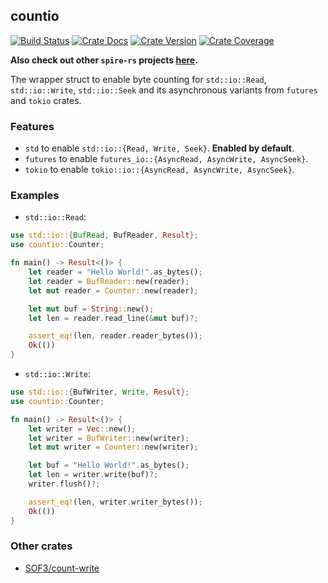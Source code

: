 ## countio

[![Build Status][action-badge]][action-url]
[![Crate Docs][docs-badge]][docs-url]
[![Crate Version][crates-badge]][crates-url]
[![Crate Coverage][coverage-badge]][coverage-url]

**Also check out other `spire-rs` projects
[here](https://github.com/spire-rs).**

[action-badge]: https://img.shields.io/github/actions/workflow/status/spire-rs/kit/build.yaml?branch=main&label=build&logo=github&style=flat-square
[action-url]: https://github.com/spire-rs/kit/actions/workflows/build.yaml
[crates-badge]: https://img.shields.io/crates/v/countio.svg?logo=rust&style=flat-square
[crates-url]: https://crates.io/crates/countio
[docs-badge]: https://img.shields.io/docsrs/countio?logo=Docs.rs&style=flat-square
[docs-url]: http://docs.rs/countio
[coverage-badge]: https://img.shields.io/codecov/c/github/spire-rs/kit?logo=codecov&logoColor=white&style=flat-square
[coverage-url]: https://app.codecov.io/gh/spire-rs/kit

The wrapper struct to enable byte counting for `std::io::Read`,
`std::io::Write`, `std::io::Seek` and its asynchronous variants from `futures`
and `tokio` crates.

### Features

- `std` to enable `std::io::{Read, Write, Seek}`. **Enabled by default**.
- `futures` to enable `futures_io::{AsyncRead, AsyncWrite, AsyncSeek}`.
- `tokio` to enable `tokio::io::{AsyncRead, AsyncWrite, AsyncSeek}`.

### Examples

- `std::io::Read`:

```rust
use std::io::{BufRead, BufReader, Result};
use countio::Counter;

fn main() -> Result<()> {
    let reader = "Hello World!".as_bytes();
    let reader = BufReader::new(reader);
    let mut reader = Counter::new(reader);

    let mut buf = String::new();
    let len = reader.read_line(&mut buf)?;

    assert_eq!(len, reader.reader_bytes());
    Ok(())
}
```

- `std::io::Write`:

```rust
use std::io::{BufWriter, Write, Result};
use countio::Counter;

fn main() -> Result<()> {
    let writer = Vec::new();
    let writer = BufWriter::new(writer);
    let mut writer = Counter::new(writer);

    let buf = "Hello World!".as_bytes();
    let len = writer.write(buf)?;
    writer.flush()?;

    assert_eq!(len, writer.writer_bytes());
    Ok(())
}
```

### Other crates

- [SOF3/count-write](https://crates.io/crates/count-write)
